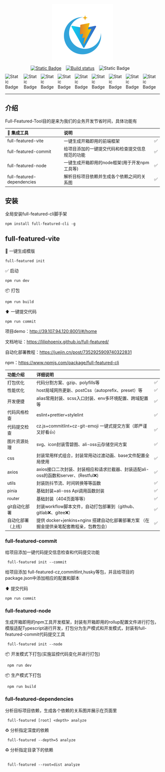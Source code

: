 <div style="display:flex;justify-content: center;align-items: center;">
 <img style="width:200px;" src="https://github.com/liliphoenix/full-featured/blob/main/public/logo.png"></img>
</div>
<div style="display:flex;justify-content: center;align-items: center;">
<a href="https://www.npmjs.com/package/full-featured-cli">
<img style="margin-right:15px"  alt="Static Badge" src="https://img.shields.io/npm/v/npm.svg?logo=npm">
</a>
<a href="https://github.com/liliphoenix/full-featured/actions">
<img style="margin-right:15px" src="https://img.shields.io/github/actions/workflow/status/simple-icons/simple-icons/verify.yml?branch=develop&logo=github&label=tests" alt="Build status"/>
</a>
<a>
<img style="margin-right:15px"  alt="Static Badge" src="https://img.shields.io/github/license/vigonotion/hass-simpleicons">
</a>

</div>
<div style="display:flex;justify-content: center;align-items: center;margin-top:10px">
<img style="margin-right:15px"  alt="Static Badge" src="https://img.shields.io/static/v1?message=5.0.8&label=Vite&color=e0377c">
<img style="margin-right:10px"  alt="Static Badge" src="https://img.shields.io/badge/Vue-3.4.21-6bbc90">
<img style="margin-right:10px"  alt="Static Badge" src="https://img.shields.io/badge/React-blue">
<img style="margin-right:10px"  alt="Static Badge" src="https://img.shields.io/badge/tailwindCss-skyblue">
<img style="margin-right:10px"  alt="Static Badge" src="https://img.shields.io/badge/scss-pink">
<img style="margin-right:10px"  alt="Static Badge" src="https://img.shields.io/badge/less-317bf8">
<img style="margin-right:10px"  alt="Static Badge" src="https://img.shields.io/badge/aliOss-orange">
<img style="margin-right:10px"  alt="Static Badge" src="https://img.shields.io/badge/monorepo-purple">
<img style="margin-right:10px"  alt="Static Badge" src="https://img.shields.io/badge/pnpm-yellow">

</div>
<hr/>

</div>

## 介绍

Full-Featured-Tool目的是来为我们的业务开发节省时间，具体功能有

| 🔧 集成工具                | 说明                                             |     |
| :------------------------- | :----------------------------------------------- | :-- |
| full-featured-vite         | 一键生成开箱即用的前端框架                       | ✅  |
| full-featured-commit       | 给项目添加的一键提交代码和检查提交信息规范的功能 | ✅  |
| full-featured-node         | 一键生成开箱即用的node框架(用于开发npm工具等)    | ✅  |
| full-featured-dependencies | 解析目标项目依赖并生成各个依赖之间的关系图       | ✅  |

## 安装

全局安装full-featured-cli脚手架

```
npm install full-featured-cli -g
```

## full-featured-vite

🌈 一键生成模版

```
full-featured init
```

✅ 启动

```
npm run dev
```

📦 打包

```
npm run build
```

⬆️ 一键提交代码

```
npm run commit
```

项目demo：http://39.107.94.120:8001/#/home

文档地址：https://liliphoenix.github.io/full-featured/

自动化部署教程：https://juejin.cn/post/7352925909740322831

npm：https://www.npmjs.com/package/full-featured-cli

| 功能介绍           | 详细说明                                                                                |     |
| :----------------- | :-------------------------------------------------------------------------------------- | :-- |
| 打包优化           | 代码分割方案、gzip、polyfills等                                                         | ✅  |
| 性能优化           | host局域网热更新、postCss（autoprefix、preset）等                                       | ✅  |
| 开发便捷           | alias常用封装、scss入口封装、env多环境配置、跨域配置等                                  | ✅  |
| 代码风格检查       | eslint+prettier+stylelint                                                               | ✅  |
| 代码提交检查       | cz.js+commitlint+cz-git-emoji 一键式提交方案（即严谨又好看👍）                          | ✅  |
| 图片资源处理       | svg、icon封装雪碧图、ali-oss云存储空间方案                                              | ✅  |
| css                | 封装常用样式组合，封装常用动过渡动画、base文件配置全局使用                              | ✅  |
| axios              | axios接口二次封装、封装相应和请求拦截器、封装适配ali-oss的函数和server、(Restful❌)     | ✅  |
| utils              | 封装防抖节流、时间转换等等函数                                                          | ✅  |
| pinia              | 基础封装+ali-oss Api调用函数封装                                                        | ✅  |
| router             | 基础封装（404页面等等）                                                                 | ✅  |
| git自动化部署      | 封装workflow脚本文件，自动打包部署到（github、gitlab❌、gitee❌）                       | ✅  |
| 自动化部署（上线） | 提供 docker+jenkins+nginx 搭建自动化部署部署方案 （在掘金提供亲笔配套教程亲，包教包会） | ✅  |

### full-featured-commit

给项目添加一键代码提交信息检查和代码提交功能

```
 full-featured init --commit
```

给项目添加 full-featured-cz,commitlint,husky等包，并且给项目的package.json中添加相应的配置和脚本

⬆️ 提交代码

```
npm run commit
```

### full-featured-node

生成开箱即用的npm工具开发框架，封装有开箱即用的rollup配置文件进行打包，模版适配Typescript进行开发，打包分为生产模式和开发模式，封装有full-featured-commit代码提交工具

```
 full-featured init --node
```

📦 开发模式下打包(实施监控代码变化并进行打包)

```
 npm run dev
```

📦 生产模式下打包

```
 npm run build
```

### full-featured-dependencies

分析目标项目依赖，生成各个依赖的关系图并展示在页面里

```
 full-featured [root] <depth> analyze
```

♻️ 分析指定深度的依赖

```
 full-featured --depth=5 analyze
```

♻️ 分析指定目录下的依赖

```

 full-featured --root=dist analyze

```
